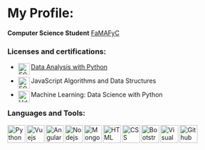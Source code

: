 # My Profile:
<b>Computer Science Student</b> [FaMAFyC](https://www.famaf.unc.edu.ar/)

### Licenses and certifications:

* <img align="left" alt="FCC" width="26px" src="https://img.icons8.com/windows/32/000000/free-code-camp.png"/> [Data Analysis with Python](https://www.freecodecamp.org/certification/fcc992655f2-7dbb-43ef-b180-d87b5c6c259b/data-analysis-with-python-v7)

* <img align="left" alt="FCC" width="26px" src="https://img.icons8.com/windows/32/000000/free-code-camp.png"/> JavaScript Algorithms and Data Structures

* <img align="left" alt="Udemy" width="26px" src="https://cdn.freebiesupply.com/logos/large/2x/udemy-1-logo-png-transparent.png"/> Machine Learning: Data Science with Python


### Languages and Tools:

<img align="left" alt="Python" width="40" src="https://devicons.github.io/devicon/devicon.git/icons/python/python-original.svg" />
<img align="left" alt="Vuejs" width="40" src="https://devicons.github.io/devicon/devicon.git/icons/vuejs/vuejs-original.svg" />
<img align="left" alt="Angularjs" width="40" src="https://devicons.github.io/devicon/devicon.git/icons/angularjs/angularjs-original.svg" />
<img align="left" alt="Nodejs" width="40" src="https://devicons.github.io/devicon/devicon.git/icons/nodejs/nodejs-original.svg" />
<img align="left" alt="MongoDB" width="40" src="https://devicons.github.io/devicon/devicon.git/icons/mongodb/mongodb-original.svg" 
<img align="left" alt="JavaScript" width="40" src="https://devicons.github.io/devicon/devicon.git/icons/javascript/javascript-plain.svg" />
<img align="left" alt="HTML" width="40" src="https://devicons.github.io/devicon/devicon.git/icons/html5/html5-original.svg" />
<img align="left" alt="CSS" width="40" src="https://devicons.github.io/devicon/devicon.git/icons/css3/css3-original.svg" />
<img align="left" alt="Bootstrap" width="40" src="https://devicons.github.io/devicon/devicon.git/icons/bootstrap/bootstrap-plain.svg" />
<img align="left" alt="Visual Studio Code" width="40px" src="https://devicons.github.io/devicon/devicon.git/icons/visualstudio/visualstudio-plain.svg" />
<img align="left" alt="Github" width="40px" src="https://devicons.github.io/devicon/devicon.git/icons/github/github-original.svg" />
